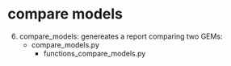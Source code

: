 # compare models

6. compare_models: genereates a report comparing two GEMs:
	- compare_models.py
		- functions_compare_models.py
